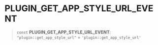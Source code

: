 # PLUGIN\_GET\_APP\_STYLE\_URL\_EVENT

> `const` **PLUGIN\_GET\_APP\_STYLE\_URL\_EVENT**: `"plugin::get_app_style_url"` = `'plugin::get_app_style_url'`
